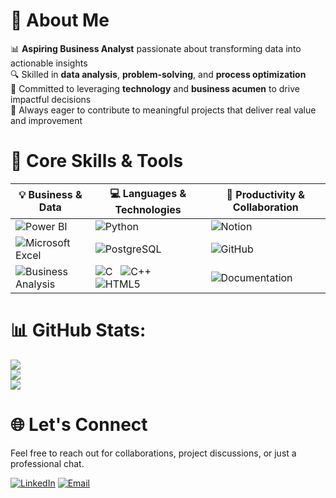 # 💫 About Me

📊 **Aspiring Business Analyst** passionate about transforming data into actionable insights  
🔍 Skilled in **data analysis**, **problem-solving**, and **process optimization**  
💼 Committed to leveraging **technology** and **business acumen** to drive impactful decisions  
🚀 Always eager to contribute to meaningful projects that deliver real value and improvement


# 🧰 Core Skills & Tools

| 💡 Business & Data                                                                                   | 💻 Languages & Technologies                                                                                                           | 🧩 Productivity & Collaboration                                                                 |
|------------------------------------------------------------------------------------------------------|--------------------------------------------------------------------------------------------------------------------------------------|--------------------------------------------------------------------------------------------------|
| ![Power BI](https://img.shields.io/badge/Power_BI-F2C811?style=for-the-badge&logo=power-bi&logoColor=black)                        | ![Python](https://img.shields.io/badge/Python-3776AB?style=for-the-badge&logo=python&logoColor=white)                               | ![Notion](https://img.shields.io/badge/Notion-000000?style=for-the-badge&logo=notion&logoColor=white)                    |
| ![Microsoft Excel](https://img.shields.io/badge/Microsoft_Excel-217346?style=for-the-badge&logo=microsoft-excel&logoColor=white)  | ![PostgreSQL](https://img.shields.io/badge/PostgreSQL-336791?style=for-the-badge&logo=postgresql&logoColor=white)                   | ![GitHub](https://img.shields.io/badge/GitHub-181717?style=for-the-badge&logo=github&logoColor=white)                    |
| ![Business Analysis](https://img.shields.io/badge/Business_Analysis-007ACC?style=for-the-badge&logoColor=white)                    | ![C](https://img.shields.io/badge/C-00599C?style=for-the-badge&logo=c&logoColor=white) &nbsp; ![C++](https://img.shields.io/badge/C++-00599C?style=for-the-badge&logo=c%2B%2B&logoColor=white) &nbsp; ![HTML5](https://img.shields.io/badge/HTML5-E34F26?style=for-the-badge&logo=html5&logoColor=white) | ![Documentation](https://img.shields.io/badge/Documentation-00BCD4?style=for-the-badge&logo=read-the-docs&logoColor=white) |



# 📊 GitHub Stats:
![](https://github-readme-stats.vercel.app/api?username=gyanworks&theme=dark&hide_border=true&include_all_commits=false&count_private=false)<br/>
![](https://nirzak-streak-stats.vercel.app/?user=gyanworks&theme=dark&hide_border=true)<br/>
![](https://github-readme-stats.vercel.app/api/top-langs/?username=gyanworks&theme=dark&hide_border=true&include_all_commits=false&count_private=false&layout=compact)

# 🌐 Let's Connect

Feel free to reach out for collaborations, project discussions, or just a professional chat.

[![LinkedIn](https://img.shields.io/badge/LinkedIn-0A66C2?style=for-the-badge&logo=linkedin&logoColor=white)](https://linkedin.com/in/gyansingh-network)
[![Email](https://img.shields.io/badge/Email-D14836?style=for-the-badge&logo=gmail&logoColor=white)](mailto:gyansingh.workmail@gmail.com)

<!-- Proudly created with GPRM ( https://gprm.itsvg.in ) --><!--
**gyanworks/gyanworks** is a ✨ _special_ ✨ repository because its `README.md` (this file) appears on your GitHub profile.

Here are some ideas to get you started:

- 🔭 I’m currently working on ...
- 🌱 I’m currently learning ...
- 👯 I’m looking to collaborate on ...
- 🤔 I’m looking for help with ...
- 💬 Ask me about ...
- 📫 How to reach me: ...
- 😄 Pronouns: ...
- ⚡ Fun fact: ...
-->

